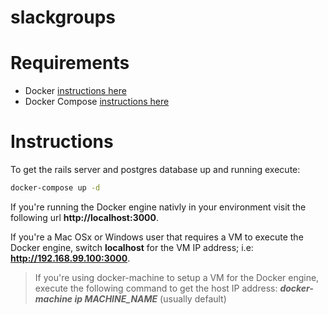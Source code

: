 # slackgroups

# Requirements
  - Docker [instructions here](https://docs.docker.com/engine/installation/)
  - Docker Compose [instructions here](https://docs.docker.com/compose/install/)

# Instructions
To get the rails server and postgres database up and running execute:

```bash
docker-compose up -d
```

If you're running the Docker engine nativly in your environment visit the following url **http://localhost:3000**. 

If you're a Mac OSx or Windows user that requires a VM to execute the Docker engine, switch **localhost** for the VM IP address; i.e: **http://192.168.99.100:3000**.

> If you're using docker-machine to setup a VM for the Docker engine, execute the following command to get the host IP address: ***docker-machine ip MACHINE_NAME*** (usually default)